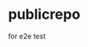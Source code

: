 # publicrepo
for e2e test









































































































































































































































































































































































































































































































































































































































































































































































































































































































































































































































